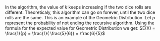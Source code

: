In the algorithm, the value of $k$ keeps increasing if the two dice rolls are different. Theoreticaly, this algorithm can go on forever, until the two dice rolls are the same.
This is an example of the Geometric Distribution.
Let $p$ represent the probability of not ending the recursive algorithm. Using the formula for the expected value for Geometric Distribution we get:
$E(X) = \frac{1}{p} = \frac{1}{ \frac{5}{6}} = \frac{6}{5}$
